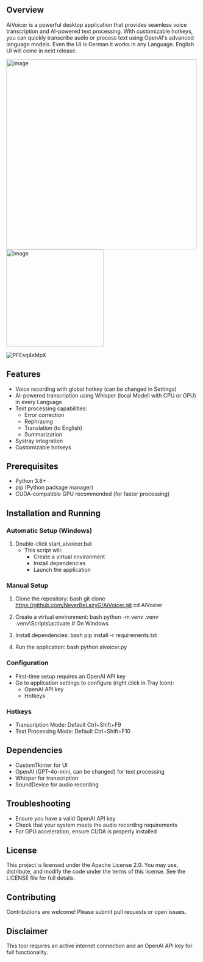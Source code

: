 ## Overview
AiVoicer is a powerful desktop application that provides seamless voice transcription and AI-powered text processing. With customizable hotkeys, you can quickly transcribe audio or process text using OpenAI's advanced language models. Even the UI is German it works in any Language. English UI will come in next release.

<img width="499" alt="image" src="https://github.com/user-attachments/assets/5ee0e1f1-ef47-4532-9bc1-73519d9fbe52">
<img width="255" alt="image" src="https://github.com/user-attachments/assets/a32f8d23-5fd1-47e1-8de7-332572091e0b">

![PFEsq4sMpX](https://github.com/user-attachments/assets/cefb181f-8b86-41d8-8c37-95c5ea7db376)


## Features
- Voice recording with global hotkey (can be changed in Settings)
- AI-powered transcription using Whisper (local Modell with CPU or GPU) in every Language
- Text processing capabilities:
  - Error correction
  - Rephrasing
  - Translation (to English)
  - Summarization
- Systray integration
- Customizable hotkeys

## Prerequisites
- Python 3.8+
- pip (Python package manager)
- CUDA-compatible GPU recommended (for faster processing)

## Installation and Running

### Automatic Setup (Windows)
1. Double-click start_aivoicer.bat
   - This script will:
     - Create a virtual environment
     - Install dependencies
     - Launch the application

### Manual Setup

1. Clone the repository:
bash
git clone https://github.com/NeverBeLazyG/AiVoicer.git
cd AiVoicer


2. Create a virtual environment:
bash
python -m venv .venv
.venv\Scripts\activate  # On Windows


3. Install dependencies:
bash
pip install -r requirements.txt


4. Run the application:
bash
python aivoicer.py


### Configuration
- First-time setup requires an OpenAI API key
- Go to application settings to configure (right click in Tray Icon):
  - OpenAI API key
  - Hotkeys

### Hotkeys
- Transcription Mode: Default Ctrl+Shift+F9
- Text Processing Mode: Default Ctrl+Shift+F10

## Dependencies
- CustomTkinter for UI
- OpenAI (GPT-4o-mini, can be changed) for text processing
- Whisper for transcription
- SoundDevice for audio recording

## Troubleshooting
- Ensure you have a valid OpenAI API key
- Check that your system meets the audio recording requirements
- For GPU acceleration, ensure CUDA is properly installed

## License
This project is licensed under the Apache License 2.0. You may use, distribute, and modify the code under the terms of this license. See the LICENSE file for full details.

## Contributing
Contributions are welcome! Please submit pull requests or open issues.

## Disclaimer
This tool requires an active internet connection and an OpenAI API key for full functionality.
